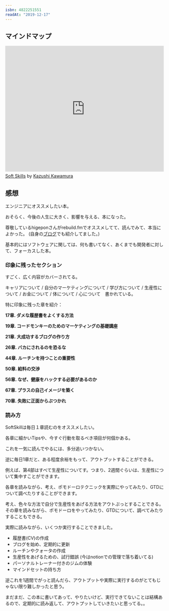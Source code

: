 ```yaml
---
isbn: 4822251551
readAt: "2019-12-17"
---
```


## マインドマップ

<iframe width="100%" height="400" frameborder="0" src="https://www.mindmeister.com/maps/public_map_shell/1382092606/soft-skills?height=400&z=auto&t=QghHTw9jZF" scrolling="no" style="overflow: hidden; margin-bottom: 5px;">Your browser is not able to display frames. Please visit <a href="https://www.mindmeister.com/1382092606/soft-skills?t=QghHTw9jZF" target="_blank">Soft Skills</a> on MindMeister.</iframe><div class="mb-5"><a href="https://www.mindmeister.com/1382092606/soft-skills?t=QghHTw9jZF" target="_blank">Soft Skills</a> by <a href="https://www.mindmeister.com/users/channel/35952517" target="_blank">Kazushi Kawamura</a></div>

## 感想

エンジニアにオススメしたい本。

おそらく、今後の人生に大きく、影響を与える、本になった。

尊敬しているhigeponさんがrebuild.fmでオススメしてて、読んでみて、本当によかった。
(自身の[ブログ](http://higepon.hatenablog.com/entry/20150921/1442843666)でも紹介してました。)

基本的にはソフトウェアに関しては、何も書いてなく、あくまでも開発者に対して、フォーカスした本。

### 印象に残ったセクション

すごく、広く内容がカバーされてる。

キャリアについて / 自分のマーケティングについて / 学び方について / 生産性について / お金について / 体について / 心について　書かれている。

特に印象に残った章を紹介：

**17章. ダメな履歴書をよくする方法**

**19章. コードモンキーのためのマーケティングの基礎講座**

**21章. 大成功するブログの作り方**

**26章. バカにされるのを恐るな**

**44章. ルーチンを持つことの重要性**

**50章. 給料の交渉**

**56章. なぜ、健康をハックする必要があるのか**

**67章. プラスの自己イメージを築く**

**70章. 失敗に正面からぶつかれ**


### 読み方

SoftSkillは毎日１章読むのをオススメしたい。

各章に細かいTipsや、今すぐ行動を取るべき項目が何個かある。

これを一気に読んでやるには、多分追いつかない。

逆に毎日1章だと、ある程度余裕をもって、アウトプットすることができる。

例えば、第4部はすべて生産性についてす。つまり、2週間ぐらいは、生産性について集中すことができます。

各章を読みながら、考え、ポモドーロテクニックを実際にやってみたり、GTDについて調べたりすることができます。

考え、色々な方法で自分で生産性をあげる方法をアウトぷっとすることできる。その章を読みながら、ポモドーロをやってみたり、GTDについて、調べてみたりすることもできる。

実際に読みながら、いくつか実行することできました。

- 履歴書(CV)の作成
- ブログを始め、定期的に更新
- ルーチンやクォータの作成
- 生産性をあげるための、試行錯誤 (今はnotionでの管理で落ち着いてる)
- パーソナルトレーナー付きのジムの体験
- マインドセットの持ち方


逆これを1週間でがっと読んだら、アウトプットや実際に実行するのがとてもじゃない限り難しかったと思う。

まだまだ、この本に書いてあって、やりたいけど、実行できてないことは結構あるので、定期的に読み返して、アウトプットしていきたいと思ってる。。